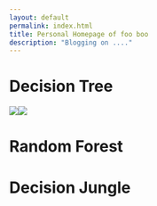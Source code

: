 ```yaml
---
layout: default
permalink: index.html
title: Personal Homepage of foo boo
description: "Blogging on ...."
---
```



# Decision Tree
![](https://Eric1Goh.github.io/images/training_latent.png)![](https://Eric1Goh.github.io/images/training_test_latent.png)
# Random Forest

# Decision Jungle

